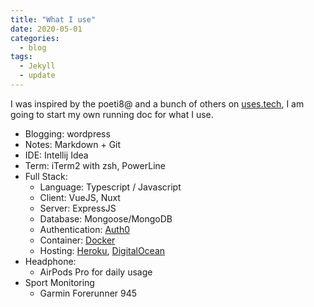 ```yaml
---
title: "What I use"
date: 2020-05-01
categories:
  - blog
tags:
  - Jekyll
  - update
---
```


I was inspired by the poeti8@ and a bunch of others on [uses.tech](https://uses.tech), I am going to start my own running doc for what I use.

* Blogging: wordpress
* Notes: Markdown + Git
* IDE: Intellij Idea
* Term: iTerm2 with zsh, PowerLine
* Full Stack:
  - Language: Typescript / Javascript
  - Client: VueJS, Nuxt
  - Server: ExpressJS
  - Database: Mongoose/MongoDB
  - Authentication: [Auth0](https://auth0.com)
  - Container: [Docker](docker.com)
  - Hosting: [Heroku](https://heroku.com), [DigitalOcean](https://digitalocean.com)
* Headphone:
  - AirPods Pro for daily usage
* Sport Monitoring
  - Garmin Forerunner 945
